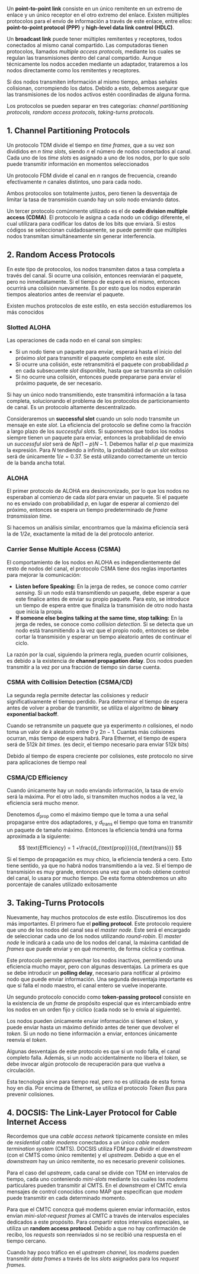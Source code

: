 Un **point-to-point link** consiste en un único remitente en un extremo de enlace y un único receptor en el otro extremo del enlace. Existen múltiples protocolos para el envío de información a través de este enlace, entre ellos: **point-to-point protocol (PPP)** y **high-level data link control (HDLC)**.

Un **broadcast link** puede tener múltiples remitentes y receptores, todos conectados al mismo canal compartido. Las computadoras tienen protocolos, llamados *multiple access protocols,* mediante los cuales se regulan las transmisiones dentro del canal compartido. Aunque técnicamente los nodos acceden mediante un adaptador, trataremos a los nodos directamente como los remitentes y receptores.

Si dos nodos transmiten información al mismo tiempo, ambas señales colisionan, corrompiendo los datos. Debido a esto, debemos asegurar que las transmisiones de los nodos activos estén coordinadas de alguna forma.

Los protocolos se pueden separar en tres categorías: *channel partitioning protocols, random access protocols, taking-turns protocols.*

## 1. Channel Partitioning Protocols

Un protocolo TDM divide el tiempo en *time frames*, que a su vez son divididos en $n$ *time slots*, siendo $n$ el número de nodos conectados al canal. Cada uno de los *time slots* es asignado a uno de los nodos, por lo que solo puede transmitir información en momentos seleccionados

Un protocolo FDM divide el canal en $n$ rangos de frecuencia, creando efectivamente $n$ canales distintos, uno para cada nodo.

Ambos protocolos son totalmente justos, pero tienen la desventaja de limitar la tasa de transmisión cuando hay un solo nodo enviando datos.

Un tercer protocolo comúnmente utilizado es el de **code division multiple access (CDMA)**. El protocolo le asigna a cada nodo un código diferente, el cual utilizara para codificar los datos de los bits que enviará. Si estos códigos se seleccionan cuidadosamente, se puede permitir que múltiples nodos transmitan simultáneamente sin generar interferencia.

## 2. Random Access Protocols

En este tipo de protocolos, los nodos transmiten datos a tasa completa a través del canal. Si ocurre una colisión, entonces reenviarán el paquete, pero no inmediatamente. Si el tiempo de espera es el mismo, entonces ocurrirá una colisión nuevamente. Es por esto que los nodos esperarán tiempos aleatorios antes de reenviar el paquete.

Existen muchos protocolos de este estilo, en esta sección estudiaremos los más conocidos

### Slotted ALOHA

Las operaciones de cada nodo en el canal son simples:

- Si un nodo tiene un paquete para enviar, esperará hasta el inicio del próximo *slot* para transmitir el paquete completo en este *slot*.
- Si ocurre una colisión, este retransmitirá el paquete con probabilidad $p$ en cada subsecuente *slot* disponible, hasta que se transmita sin colisión
- Si no ocurre una colisión, entonces puede prepararse para enviar el próximo paquete, de ser necesario.

Si hay un único nodo transmitiendo, este transmitirá información a la tasa completa, solucionando el problema de los protocolos de particionamiento de canal. Es un protocolo altamente descentralizado.

Consideraremos un **successful slot** cuando un solo nodo transmite un mensaje en este *slot*. La eficiencia del protocolo se define como la fracción a largo plazo de los *successful slots*. Si suponemos que todos los nodos siempre tienen un paquete para enviar, entonces la probabilidad de envío un *successful slot* será de $Np(1-p)N-1$. Debemos hallar el $p$ que maximiza la expresión. Para $N$ tendiendo a infinito, la probabilidad de un *slot* exitoso será de únicamente $1/e=0.37$. Se está utilizando correctamente un tercio de la banda ancha total.

### ALOHA

El primer protocolo de ALOHA era desincronizado, por lo que los nodos no esperaban al comienzo de cada *slot* para enviar un paquete. Si el paquete no es enviado con probabilidad $p$, en lugar de esperar al comienzo del próximo, entonces se espera un tiempo predeterminado de *frame transmission time*.

Si hacemos un análisis similar, encontramos que la máxima eficiencia será la de $1/2e$, exactamente la mitad de la del protocolo anterior.

### Carrier Sense Multiple Access (CSMA)

El comportamiento de los nodos en ALOHA es independientemente del resto de nodos del canal, el protocolo CSMA tiene dos reglas importantes para mejorar la comunicación:

- **Listen before Speaking:** En la jerga de redes, se conoce como *carrier sensing*. Si un nodo está transmitiendo un paquete, debe esperar a que este finalice antes de enviar su propio paquete. Para esto, se introduce un tiempo de espera entre que finaliza la transmisión de otro nodo hasta que inicia la propia.
- **If someone else begins talking at the same time, stop talking:** En la jerga de redes, se conoce como *collision detection*. Si se detecta que un nodo está transmitiendo a la vez que el propio nodo, entonces se debe cortar la transmisión y esperar un tiempo aleatorio antes de continuar el ciclo.

La razón por la cual, siguiendo la primera regla, pueden ocurrir colisiones, es debido a la existencia de **channel propagation delay**. Dos nodos pueden transmitir a la vez por una fracción de tiempo sin darse cuenta.

### CSMA with Collision Detection (CSMA/CD)

La segunda regla permite detectar las colisiones y reducir significativamente el tiempo perdido. Para determinar el tiempo de espera antes de volver a probar de transmitir, se utiliza el algoritmo de **binary exponential backoff**.

Cuando se retransmite un paquete que ya experimento $n$ colisiones, el nodo toma un valor de $k$ aleatorio entre $0$ y $2n{-}1$. Cuantas más colisiones ocurran, más tiempo de espera habrá. Para Ethernet, el tiempo de espera será de $512k$ *bit times*. (es decir, el tiempo necesario para enviar $512k$ bits)

Debido al tiempo de espera creciente por colisiones, este protocolo no sirve para aplicaciones de tiempo real

### CSMA/CD Efficiency

Cuando únicamente hay un nodo enviando información, la tasa de envío será la máxima. Por el otro lado, si transmiten muchos nodos a la vez, la eficiencia será mucho menor.

Denotemos $d_{\text{prop}}$ como el máximo tiempo que le toma a una señal propagarse entre dos adaptadores, y $d_{\text{trans}}$ el tiempo que toma en transmitir un paquete de tamaño máximo. Entonces la eficiencia tendrá una forma aproximada a la siguiente:

$$
\text{Efficiency} = 1 +\frac{d_{\text{prop}}}{d_{\text{trans}}}
$$

Si el tiempo de propagación es muy chico, la eficiencia tenderá a cero. Esto tiene sentido, ya que no habrá nodos transmitiendo a la vez. Si el tiempo de transmisión es muy grande, entonces una vez que un nodo obtiene control del canal, lo usara por mucho tiempo. De esta forma obtendremos un alto porcentaje de canales utilizado exitosamente

## 3. Taking-Turns Protocols

Nuevamente, hay muchos protocolos de este estilo. Discutiremos los dos más importantes. El primero fue el **polling protocol**. Este protocolo requiere que uno de los nodos del canal sea el *master node*. Este será el encargado de seleccionar cada uno de los nodos utilizando *round-robin*. El *master node* le indicará a cada uno de los nodos del canal, la máxima cantidad de *frames* que puede enviar y en qué momento, de forma cíclica y continua.

Este protocolo permite aprovechar los nodos inactivos, permitiendo una eficiencia mucho mayor, pero con algunas desventajas. La primera es que se debe introducir un **polling delay**, necesario para notificar al próximo nodo que puede enviar información. Una segunda desventaja importante es que si falla el nodo maestro, el canal entero se vuelve inoperante.

Un segundo protocolo conocido como **token-passing protocol** consiste en la existencia de un *frame* de propósito especial que es intercambiado entre los nodos en un orden fijo y cíclico (cada nodo se lo envía al siguiente).

Los nodos pueden únicamente enviar información si tienen el *token*, y puede enviar hasta un máximo definido antes de tener que devolver el *token*. Si un nodo no tiene información a enviar, entonces únicamente reenvía el *token*.

Algunas desventajas de este protocolo es que si un nodo falla, el canal completo falla. Además, si un nodo accidentalmente no libera el *token*, se debe invocar algún protocolo de recuperación para que vuelva a circulación.

Esta tecnología sirve para tiempo real, pero no es utilizada de esta forma hoy en día. Por encima de Ethernet, se utiliza el protocolo *Token Bus* para prevenir colisiones.

## 4. DOCSIS: The Link-Layer Protocol for Cable Internet Access

Recordemos que una *cable access network* típicamente consiste en miles de *residential cable modems* conectados a un único *cable modem termination system* (CMTS). DOCSIS utiliza FDM para dividir el *downstream* (con el CMTS como único remitente) y el *upstream*. Debido a que en el *downstream* hay un único remitente, no es necesario prevenir colisiones.

Para el caso del *upstream*, cada canal se divide con TDM en intervalos de tiempo, cada uno conteniendo *mini-slots* mediante los cuales los *modems* particulares pueden transmitir al CMTS. En el *downstream* el CMTC envía mensajes de control conocidos como MAP que especifican que *modem* puede transmitir en cada determinado momento.

Para que el CMTC conozca qué modems quieren enviar información, estos envían *mini-slot-request frames* al CMTC a través de intervalos especiales dedicados a este propósito. Para compartir estos intervalos especiales, se utiliza un **random access protocol**. Debido a que no hay confirmación de recibo, los *requests* son reenviados si no se recibió una respuesta en el tiempo cercano.

Cuando hay poco tráfico en el *upstream channel*, los *modems* pueden transmitir *data frames* a través de los *slots* asignados para los *request frames*.
